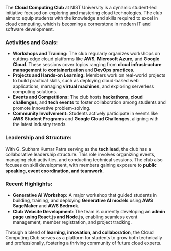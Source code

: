 The **Cloud Computing Club** at NIST University is a dynamic student-led initiative focused on exploring and mastering cloud technologies. The club aims to equip students with the knowledge and skills required to excel in cloud computing, which is becoming a cornerstone in modern IT and software development.

### **Activities and Goals:**  
- **Workshops and Training:** The club regularly organizes workshops on cutting-edge cloud platforms like **AWS**, **Microsoft Azure**, and **Google Cloud**. These sessions cover topics ranging from **cloud infrastructure management** to **containerization** and **DevOps practices**.  
- **Projects and Hands-on Learning:** Members work on real-world projects to build practical skills, such as deploying cloud-based web applications, managing **virtual machines**, and exploring serverless computing solutions.
- **Events and Competitions:** The club hosts **hackathons, cloud challenges**, and **tech events** to foster collaboration among students and promote innovative problem-solving.
- **Community Involvement:** Students actively participate in events like **AWS Student Programs** and **Google Cloud Challenges**, aligning with the latest industry trends.

### **Leadership and Structure:**  
With G. Subham Kumar Patra serving as the **tech lead**, the club has a collaborative leadership structure. This role involves organizing events, managing club activities, and conducting technical sessions. The club also focuses on skill development, with members gaining exposure to **public speaking, event coordination, and teamwork**.

### **Recent Highlights:**  
- **Generative AI Workshop:** A major workshop that guided students in building, training, and deploying **Generative AI models** using **AWS SageMaker** and **AWS Bedrock**.
- **Club Website Development:** The team is currently developing an **admin page using React.js and Node.js**, enabling seamless event management, member registration, and project tracking. 

Through a blend of **learning, innovation, and collaboration**, the Cloud Computing Club serves as a platform for students to grow both technically and professionally, fostering a thriving community of future cloud experts.
